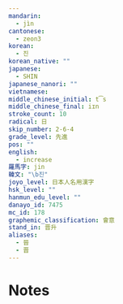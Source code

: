 ```yaml
---
mandarin:
  - jìn
cantonese:
  - zeon3
korean:
  - 진
korean_native: ""
japanese:
  - SHIN
japanese_nanori: ""
vietnamese:
middle_chinese_initial: t͡s
middle_chinese_final: iɪn
stroke_count: 10
radical: 日
skip_number: 2-6-4
grade_level: 先進
pos: ""
english:
  - increase
羅馬字: jin
韓文: "\b진"
joyo_level: 日本人名用漢字
hsk_level: ""
hanmun_edu_level: ""
danayo_id: 7475
mc_id: 178
graphemic_classification: 會意
stand_in: 晋升
aliases:
  - 晉
  - 晋
---
```


# Notes
